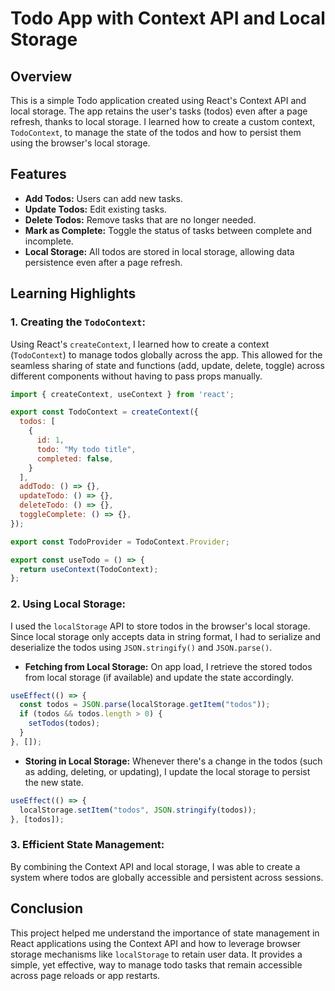 # Todo App with Context API and Local Storage

## Overview

This is a simple Todo application created using React's Context API and local storage. The app retains the user's tasks (todos) even after a page refresh, thanks to local storage. I learned how to create a custom context, `TodoContext`, to manage the state of the todos and how to persist them using the browser's local storage.

## Features
- **Add Todos:** Users can add new tasks.
- **Update Todos:** Edit existing tasks.
- **Delete Todos:** Remove tasks that are no longer needed.
- **Mark as Complete:** Toggle the status of tasks between complete and incomplete.
- **Local Storage:** All todos are stored in local storage, allowing data persistence even after a page refresh.

## Learning Highlights

### 1. **Creating the `TodoContext`:**
Using React's `createContext`, I learned how to create a context (`TodoContext`) to manage todos globally across the app. This allowed for the seamless sharing of state and functions (add, update, delete, toggle) across different components without having to pass props manually.

```javascript
import { createContext, useContext } from 'react';

export const TodoContext = createContext({
  todos: [
    {
      id: 1,
      todo: "My todo title",
      completed: false,
    }
  ],
  addTodo: () => {},
  updateTodo: () => {},
  deleteTodo: () => {},
  toggleComplete: () => {},
});

export const TodoProvider = TodoContext.Provider;

export const useTodo = () => {
  return useContext(TodoContext);
};
```

### 2. **Using Local Storage:**
I used the `localStorage` API to store todos in the browser's local storage. Since local storage only accepts data in string format, I had to serialize and deserialize the todos using `JSON.stringify()` and `JSON.parse()`.

- **Fetching from Local Storage:** On app load, I retrieve the stored todos from local storage (if available) and update the state accordingly.

```javascript
useEffect(() => {
  const todos = JSON.parse(localStorage.getItem("todos"));
  if (todos && todos.length > 0) {
    setTodos(todos);
  }
}, []);
```

- **Storing in Local Storage:** Whenever there's a change in the todos (such as adding, deleting, or updating), I update the local storage to persist the new state.

```javascript
useEffect(() => {
  localStorage.setItem("todos", JSON.stringify(todos));
}, [todos]);
```

### 3. **Efficient State Management:**
By combining the Context API and local storage, I was able to create a system where todos are globally accessible and persistent across sessions.

## Conclusion

This project helped me understand the importance of state management in React applications using the Context API and how to leverage browser storage mechanisms like `localStorage` to retain user data. It provides a simple, yet effective, way to manage todo tasks that remain accessible across page reloads or app restarts.